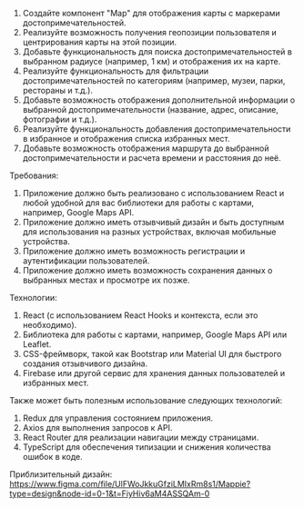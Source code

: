 1.	Создайте компонент "Map" для отображения карты с маркерами достопримечательностей.
2.	Реализуйте возможность получения геопозиции пользователя и центрирования карты на этой позиции.
3.	Добавьте функциональность для поиска достопримечательностей в выбранном радиусе (например, 1 км) и отображения их на карте.
4.	Реализуйте функциональность для фильтрации достопримечательностей по категориям (например, музеи, парки, рестораны и т.д.).
5.	Добавьте возможность отображения дополнительной информации о выбранной достопримечательности (название, адрес, описание, фотографии и т.д.).
6.	Реализуйте функциональность добавления достопримечательности в избранное и отображения списка избранных мест.
7.	Добавьте возможность отображения маршрута до выбранной достопримечательности и расчета времени и расстояния до неё.

Требования:

1.	Приложение должно быть реализовано с использованием React и любой удобной для вас библиотеки для работы с картами, например, Google Maps API.
2.	Приложение должно иметь отзывчивый дизайн и быть доступным для использования на разных устройствах, включая мобильные устройства.
3.	Приложение должно иметь возможность регистрации и аутентификации пользователей.
4.	Приложение должно иметь возможность сохранения данных о выбранных местах и просмотре их позже.

Технологии:

1.	React (с использованием React Hooks и контекста, если это необходимо).
2.	Библиотека для работы с картами, например, Google Maps API или Leaflet.
3.	CSS-фреймворк, такой как Bootstrap или Material UI для быстрого создания отзывчивого дизайна.
4.	Firebase или другой сервис для хранения данных пользователей и избранных мест.

Также может быть полезным использование следующих технологий:

1.	Redux для управления состоянием приложения.
2.	Axios для выполнения запросов к API.
3.	React Router для реализации навигации между страницами.
4.	TypeScript для обеспечения типизации и снижения количества ошибок в коде.





Приблизительный дизайн:
https://www.figma.com/file/UlFWoJkkuGfziLMIxRm8s1/Mappie?type=design&node-id=0-1&t=FiyHiv6aM4ASSQAm-0

